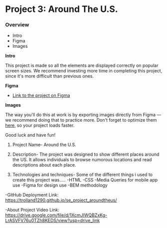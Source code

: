 # Project 3: Around The U.S.

### Overview

- Intro
- Figma
- Images

**Intro**

This project is made so all the elements are displayed correctly on popular screen sizes. We recommend investing more time in completing this project, since it's more difficult than previous ones.

**Figma**

- [Link to the project on Figma](https://www.figma.com/file/ii4xxsJ0ghevUOcssTlHZv/Sprint-3%3A-Around-the-US?node-id=0%3A1)

**Images**

The way you'll do this at work is by exporting images directly from Figma — we recommend doing that to practice more. Don't forget to optimize them [here](https://tinypng.com/), so your project loads faster.

Good luck and have fun!

1. Project Name- Around the U.S.

2. Description-
   The project was designed to show different places around the US. It allows individuals to browse numorous locations and read descriptions about each place.

3. Technologies and techniques-
   Some of the different things i used to create this project was.....
   -HTML
   -CSS
   -Media Queries for mobile app use
   -Figma for design use
   -BEM methodology

-GitHub Deployment Link:
https://trolland1290.github.io/se_project_aroundtheus/

-About Project Video Link:
https://drive.google.com/file/d/1XcmJlWQBZxKg-LrASVFV76u0TZh8KEDS/view?usp=drive_link
